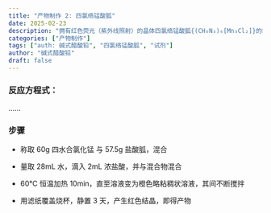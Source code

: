 ```yaml
---
title: "产物制作 2: 四氯络锰酸胍"
date: 2025-02-23
description: "拥有红色荧光（紫外线照射）的晶体四氯络锰酸胍{(CH₆N₃)₆[Mn₃Cl₂]}的制备"
categories: ["产物制作"]
tags: ["auth: 碱式醋酸铅", "四氯络锰酸胍", "试剂"]
author: "碱式醋酸铅"
draft: false
---
```


### 反应方程式：

......

### 步骤

- 称取 60g 四水合氯化锰 与 57.5g 盐酸胍，混合

- 量取 28mL 水，滴入 2mL 浓盐酸，并与混合物混合

- 60℃ 恒温加热 10min，直至溶液变为橙色略粘稠状溶液，其间不断搅拌

- 用滤纸覆盖烧杯，静置 3 天，产生红色结晶，即得产物



